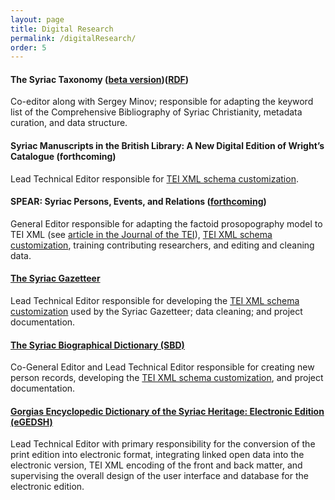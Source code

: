 ```yaml
---
layout: page
title: Digital Research
permalink: /digitalResearch/
order: 5
---
```


#### The Syriac Taxonomy ([beta version](https://d2iy9xuv4su69v.cloudfront.net/taxonomy/index.html))([RDF](https://raw.githubusercontent.com/srophe/syriaca-data/refs/heads/development/data/taxonomy/taxonomy.rdf))  
Co-editor along with Sergey Minov; responsible for adapting the keyword list of 
the Comprehensive Bibliography of Syriac Christianity, metadata curation, and data structure. 


#### Syriac Manuscripts in the British Library: A New Digital Edition of Wright’s Catalogue (forthcoming)
Lead Technical Editor responsible for 
[TEI XML schema customization](https://github.com/srophe/britishLibrary/tree/main/documentation/schema).


#### SPEAR: Syriac Persons, Events, and Relations ([forthcoming](https://spear-prosop.org/index.htmlhttps://d2iy9xuv4su69v.cloudfront.net/spear/index.html))  
General Editor responsible for adapting the factoid prosopography model to TEI XML 
(see [article in the Journal of the TEI](https://journals.openedition.org/jtei/3979)), 
[TEI XML schema customization](https://github.com/srophe/spear/tree/main/documentation/Schema), training 
contributing researchers, and editing and cleaning data. 


#### [The Syriac Gazetteer](http://syriaca.org/geo)
Lead Technical Editor responsible for developing 
the [TEI XML schema customization](https://github.com/srophe/syriaca/tree/main/documentation/schemas) used 
by the Syriac Gazetteer; data cleaning; and project documentation.


#### [The Syriac Biographical Dictionary (SBD)](http://syriaca.org/persons)  
Co-General Editor and Lead Technical Editor responsible for creating new person records, 
developing the [TEI XML schema customization](https://github.com/srophe/syriaca/tree/main/documentation/schemas), 
and project documentation.  
  
  
#### [Gorgias Encyclopedic Dictionary of the Syriac Heritage: Electronic Edition (eGEDSH)](https://gedsh.bethmardutho.org/)  
Lead Technical Editor with primary responsibility for the conversion of the print edition into electronic format, 
integrating linked open data into the electronic version, TEI XML encoding of the front and back matter, 
and supervising the overall design of the user interface and database for the electronic edition.  
  


[jekyll-organization]: https://github.com/jekyll
